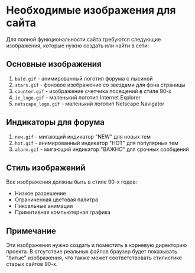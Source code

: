 # Необходимые изображения для сайта

Для полной функциональности сайта требуются следующие изображения, которые нужно создать или найти в сети:

## Основные изображения
1. `bald.gif` - анимированный логотип форума с лысиной
2. `stars.gif` - фоновое изображение со звездами для фона страницы
3. `counter.gif` - изображение счетчика посещений в стиле 90-х
4. `ie_logo.gif` - маленький логотип Internet Explorer
5. `netscape_logo.gif` - маленький логотип Netscape Navigator

## Индикаторы для форума
1. `new.gif` - мигающий индикатор "NEW" для новых тем
2. `hot.gif` - анимированный индикатор "HOT" для популярных тем
3. `alarm.gif` - мигающий индикатор "ВАЖНО" для срочных сообщений

## Стиль изображений
Все изображения должны быть в стиле 90-х годов:
- Низкое разрешение
- Ограниченная цветовая палитра
- Пиксельные анимации
- Примитивная компьютерная графика

## Примечание
Эти изображения нужно создать и поместить в корневую директорию проекта. В отсутствие реальных файлов браузер будет показывать "битые" изображения, что также может соответствовать стилистике старых сайтов 90-х. 
